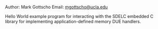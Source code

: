 Author: Mark Gottscho
Email: mgottscho@ucla.edu

Hello World example program for interacting with the SDELC embedded C library for implementing application-defined memory DUE handlers.

